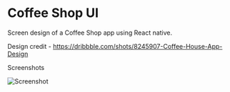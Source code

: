 # Coffee Shop UI

Screen design of a Coffee Shop app using React native.

Design credit - https://dribbble.com/shots/8245907-Coffee-House-App-Design


Screenshots

![Screenshot](assets/demo-2.gif)